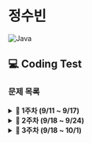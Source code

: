 # 정수빈

![Java](https://img.shields.io/badge/java-%23ED8B00.svg?style=for-the-badge&logo=java&logoColor=white)

## 💻 Coding Test

### **문제 목록**

<details markdown="1">
<summary><strong>📄 1주차 (9/11 ~ 9/17) </strong></summary>

| 푼 문제 수 |   사이트   |                    문제/풀이                     | 제목          |
| :--------: | :--------: | :----------------------------------------------: | ------------- |
|     1      | Coding Bat | [warmup1_1](https://codingbat.com/prob/p187868)  | SleepIn       |
|     2      | Coding Bat | [warmup1_2](https://codingbat.com/prob/p181646)  | MonkeyTrouble |
|     3      | Coding Bat | [warmup1_3](https://codingbat.com/prob/p154485)  | SumDouble     |
|     4      | Coding Bat | [warmup1_4](https://codingbat.com/prob/p116624)  | SumDouble     |
|     5      | Coding Bat | [warmup1_5](https://codingbat.com/prob/p140449)  | parrotTrouble |
|     6      | Coding Bat | [warmup1_6](https://codingbat.com/prob/p182873)  | makes10       |
|     7      | Coding Bat | [warmup1_7](https://codingbat.com/prob/p184004)  | nearHundred   |
|     8      | Coding Bat | [warmup1_8](https://codingbat.com/prob/p159227)  | posNeg        |
|     9      | Coding Bat | [warmup1_9](https://codingbat.com/prob/p191914)  | notString     |
|     10     | Coding Bat | [warmup1_10](https://codingbat.com/prob/p190570) | missingChar   |

---

</details>

<details markdown="1">
<summary><strong>📄 2주차 (9/18 ~ 9/24) </strong></summary>

| 푼 문제 수 |   사이트   |                    문제/풀이                     | 제목        |
| :--------: | :--------: | :----------------------------------------------: | ----------- |
|     1      | Coding Bat | [warmup1_11](https://codingbat.com/prob/p161642) | backAround  |
|     2      | Coding Bat | [warmup1_12](https://codingbat.com/prob/p112564) | or35        |
|     3      | Coding Bat | [warmup1_13](https://codingbat.com/prob/p183592) | front22     |
|     4      | Coding Bat | [warmup1_14](https://codingbat.com/prob/p191022) | startHi     |
|     5      | Coding Bat | [warmup1_15](https://codingbat.com/prob/p192082) | icyHot      |
|     6      | Coding Bat | [warmup1_16](https://codingbat.com/prob/p123384) | fontBack    |
|     7      | Coding Bat | [warmup1_17](https://codingbat.com/prob/p136351) | font3       |
|     8      | Coding Bat | [string1_1](https://codingbat.com/prob/p171896)  | helloName   |
|     9      | Coding Bat | [string1_2](https://codingbat.com/prob/p161056)  | makeAbba    |
|     10     | Coding Bat | [string1_3](https://codingbat.com/prob/p147483)  | makeTag     |
|     11     | Coding Bat | [string1_4](https://codingbat.com/prob/p184030)  | makeOutWord |
|     12     | Coding Bat | [string1_5](https://codingbat.com/prob/p108853)  | extraEnds   |
|     13     | Coding Bat | [string1_6](https://codingbat.com/prob/p163411)  | firstTwo    |
|     14     | Coding Bat | [string1_7](https://codingbat.com/prob/p172267)  | firstHalf   |
|     15     | Coding Bat | [string1_8](https://codingbat.com/prob/p130896)  | withoutEnd  |
|     16     | Coding Bat | [string1_9](https://codingbat.com/prob/p168564)  | comboString |
|     17     | Coding Bat | [string1_10](https://codingbat.com/prob/p143825) | nonStart    |
|     18     | Coding Bat | [string1_10](https://codingbat.com/prob/p197720) | left2       |
|     19     | Coding Bat |  [logic_1](https://codingbat.com/prob/p137742)   | love6       |

---

</details>

<details markdown="1">
<summary><strong>📄 3주차 (9/18 ~ 10/1) </strong></summary>

| 푼 문제 수 |   사이트    |                                         문제/풀이                                          |
| :--------: | :---------: | :----------------------------------------------------------------------------------------: |
|     1      | Programmers | [없는 숫자 더하기](https://programmers.co.kr/learn/courses/30/lessons/86051?language=java) |
|     2      | Programmers |                 [최댓값 구하기](https://programmers.co.kr/questions/8709)                  |
|     3      | Programmers |         [최솟값 구하기](https://programmers.co.kr/learn/courses/30/lessons/59038)          |
|     4      | Programmers |         [동물 수 구하기](https://programmers.co.kr/learn/courses/30/lessons/59406)         |
|     5      | Programmers |         [중복 제거하기](https://programmers.co.kr/learn/courses/30/lessons/59408#)         |
|     6      | Programmers |      [모든 레코드 조회하기](https://programmers.co.kr/learn/courses/30/lessons/59034)      |
|     7      | Programmers |      [역순 정렬하기\_DESC](https://programmers.co.kr/learn/courses/30/lessons/59035)       |
|     8      | Programmers |         [아픈 동물 찾기](https://programmers.co.kr/learn/courses/30/lessons/59036)         |
|     9      | Programmers |         [어린 동물 찾기](https://programmers.co.kr/learn/courses/30/lessons/59037)         |
|     10     | Programmers |      [동물의 아이디와 이름](https://programmers.co.kr/learn/courses/30/lessons/59403)      |
|     11     | Programmers |     [여러 기준으로 정렬하기](https://programmers.co.kr/learn/courses/30/lessons/59404)     |
|     12     | Programmers |        [상위 n개 레코드](https://programmers.co.kr/learn/courses/30/lessons/59405)         |
|     13     | Programmers |     [이름이 없는 동물의 ID](https://programmers.co.kr/learn/courses/30/lessons/59039)      |
|     14     | Programmers |     [이름이 있는 동물의 ID](https://programmers.co.kr/learn/courses/30/lessons/59407)      |
|     15     | Programmers |         [NULL 처리하기](https://programmers.co.kr/learn/courses/30/lessons/59410)          |
|     16     | Programmers |       [없어진 기록 찾기🌟](https://programmers.co.kr/learn/courses/30/lessons/59042)       |
|     17     | Programmers |    [있었는데요 없었습니다🌟](https://programmers.co.kr/learn/courses/30/lessons/59043)     |
|     18     | Programmers |    [오랜 기간 보호한 동물🌟](https://programmers.co.kr/learn/courses/30/lessons/59043)     |
|     19     | Programmers |   [보호소에서 중성화한 동물🌟](https://programmers.co.kr/learn/courses/30/lessons/59045)   |

---

</details>
<!-- [![Solved.ac
프로필](http://mazassumnida.wtf/api/v2/generate_badge?boj=sb991013)](https://solved.ac/sb991013) -->
